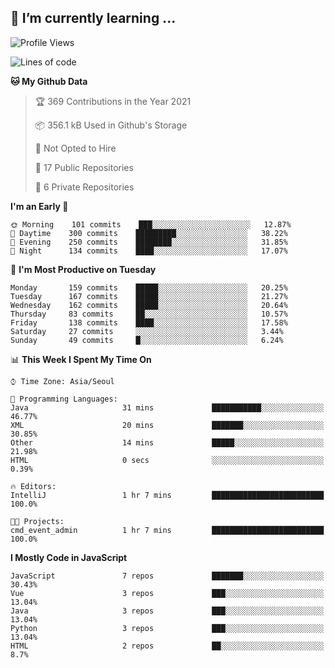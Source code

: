 ## 🌱 I’m currently learning ...


<!--START_SECTION:waka-->
![Profile Views](http://img.shields.io/badge/Profile%20Views-7-blue)

![Lines of code](https://img.shields.io/badge/From%20Hello%20World%20I%27ve%20Written-2.9%20million%20lines%20of%20code-blue)

**🐱 My Github Data** 

> 🏆 369 Contributions in the Year 2021
 > 
> 📦 356.1 kB Used in Github's Storage 
 > 
> 🚫 Not Opted to Hire
 > 
> 📜 17 Public Repositories 
 > 
> 🔑 6 Private Repositories  
 > 
**I'm an Early 🐤** 

```text
🌞 Morning    101 commits    ███░░░░░░░░░░░░░░░░░░░░░░   12.87% 
🌆 Daytime    300 commits    █████████░░░░░░░░░░░░░░░░   38.22% 
🌃 Evening    250 commits    ████████░░░░░░░░░░░░░░░░░   31.85% 
🌙 Night      134 commits    ████░░░░░░░░░░░░░░░░░░░░░   17.07%

```
📅 **I'm Most Productive on Tuesday** 

```text
Monday       159 commits    █████░░░░░░░░░░░░░░░░░░░░   20.25% 
Tuesday      167 commits    █████░░░░░░░░░░░░░░░░░░░░   21.27% 
Wednesday    162 commits    █████░░░░░░░░░░░░░░░░░░░░   20.64% 
Thursday     83 commits     ██░░░░░░░░░░░░░░░░░░░░░░░   10.57% 
Friday       138 commits    ████░░░░░░░░░░░░░░░░░░░░░   17.58% 
Saturday     27 commits     ░░░░░░░░░░░░░░░░░░░░░░░░░   3.44% 
Sunday       49 commits     █░░░░░░░░░░░░░░░░░░░░░░░░   6.24%

```


📊 **This Week I Spent My Time On** 

```text
⌚︎ Time Zone: Asia/Seoul

💬 Programming Languages: 
Java                     31 mins             ███████████░░░░░░░░░░░░░░   46.77% 
XML                      20 mins             ███████░░░░░░░░░░░░░░░░░░   30.85% 
Other                    14 mins             █████░░░░░░░░░░░░░░░░░░░░   21.98% 
HTML                     0 secs              ░░░░░░░░░░░░░░░░░░░░░░░░░   0.39%

🔥 Editors: 
IntelliJ                 1 hr 7 mins         █████████████████████████   100.0%

🐱‍💻 Projects: 
cmd_event_admin          1 hr 7 mins         █████████████████████████   100.0%

```

**I Mostly Code in JavaScript** 

```text
JavaScript               7 repos             ███████░░░░░░░░░░░░░░░░░░   30.43% 
Vue                      3 repos             ███░░░░░░░░░░░░░░░░░░░░░░   13.04% 
Java                     3 repos             ███░░░░░░░░░░░░░░░░░░░░░░   13.04% 
Python                   3 repos             ███░░░░░░░░░░░░░░░░░░░░░░   13.04% 
HTML                     2 repos             ██░░░░░░░░░░░░░░░░░░░░░░░   8.7%

```



<!--END_SECTION:waka-->
